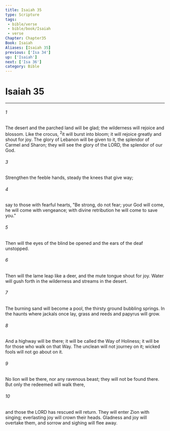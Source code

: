 ```yaml
---
title: Isaiah 35
type: Scripture
tags:
 - bible/verse
 - bible/book/Isaiah
 - verse
Chapter: Chapter35
Book: Isaiah
Aliases: [Isaiah 35]
previous: ['Isa 34']
up: ['Isaiah']
next: ['Isa 36']
category: Bible
---
```

# Isaiah 35

***


###### 1 
The desert and the parched land will be glad; the wilderness will rejoice and blossom. Like the crocus, <sup class="versenum mid-line">2</sup>it will burst into bloom; it will rejoice greatly and shout for joy. The glory of Lebanon will be given to it, the splendor of Carmel and Sharon; they will see the glory of the LORD, the splendor of our God. 

###### 3 
Strengthen the feeble hands, steady the knees that give way; 

###### 4 
say to those with fearful hearts, "Be strong, do not fear; your God will come, he will come with vengeance; with divine retribution he will come to save you." 

###### 5 
Then will the eyes of the blind be opened and the ears of the deaf unstopped. 

###### 6 
Then will the lame leap like a deer, and the mute tongue shout for joy. Water will gush forth in the wilderness and streams in the desert. 

###### 7 
The burning sand will become a pool, the thirsty ground bubbling springs. In the haunts where jackals once lay, grass and reeds and papyrus will grow. 

###### 8 
And a highway will be there; it will be called the Way of Holiness; it will be for those who walk on that Way. The unclean will not journey on it; wicked fools will not go about on it. 

###### 9 
No lion will be there, nor any ravenous beast; they will not be found there. But only the redeemed will walk there, 

###### 10 
and those the LORD has rescued will return. They will enter Zion with singing; everlasting joy will crown their heads. Gladness and joy will overtake them, and sorrow and sighing will flee away. 

